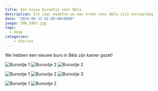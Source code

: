 ```yaml
---
title: Een nieuw burootje voor Béla
description: Elk jaar maaktne we een kroon voor Béla zijn verjaardag
date: "2024-08-31 01:00:00+0000"
image: IMG_5907.jpg
tags:
  - Home
categories:
    - Stories
---
```



We hebben een nieuwe buro in Béla zijn kamer gezet!

![](/posts/nieuw-burootje/IMG_5902.jpg "Burootje 1") ![](/posts/nieuw-burootje/IMG_5903.jpg "Burootje 2") ![](/posts/nieuw-burootje/IMG_5907.jpg "Burootje 2") 

![](/posts/nieuw-burootje/IMG_5904.jpg "Burootje 1") ![](/posts/nieuw-burootje/IMG_5905.jpg "Burootje 2") ![](/posts/nieuw-burootje/IMG_5906.jpg "Burootje 3")

![](/posts/nieuw-burootje/IMG_5908.jpg "Burootje 1") ![](/posts/nieuw-burootje/IMG_5909.jpg "Burootje 2")

